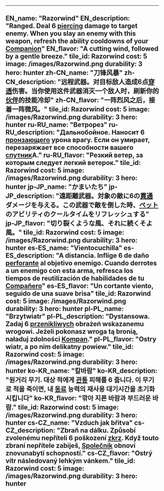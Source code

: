 ---

EN_name: "Razorwind"
EN_description: "Ranged. Deal 6 <u>piercing</u> damage to target enemy. When you slay an enemy with this weapon, refresh the ability cooldowns of your <u>Companion</u>"
EN_flavor: "A cutting wind, followed by a gentle breeze."
tile_id: Razorwind
cost: 5
image: /images/Razorwind.png
durability: 3
hero: hunter
zh-CN_name: "刀锋风暴"
zh-CN_description: "远程武器。对目标敌人造成6点<u>穿透</u>伤害。当你使用这件武器消灭一个敌人时，刷新你的<u>伙伴</u>的技能冷却"
zh-CN_flavor: "一阵烈风之后，接着一阵微风。"
tile_id: Razorwind
cost: 5
image: /images/Razorwind.png
durability: 3
hero: hunter
ru-RU_name: "Ветрорез"
ru-RU_description: "Дальнобойное. Наносит 6 <u>пронзающего</u> урона врагу. Если он умирает, перезаряжает все способности вашего <u>спутник</u>A."
ru-RU_flavor: "Резкий ветер, за которым следует легкий ветерок."
tile_id: Razorwind
cost: 5
image: /images/Razorwind.png
durability: 3
hero: hunter
jp-JP_name: "かまいたち"
jp-JP_description: "遠距離武器。対象の敵に6の<u>貫通</u>ダメージを与える。この武器で敵を倒した時、<u>ペット</u>のアビリティのクールタイムをリフレッシュする"
jp-JP_flavor: "切り裂くような風、それに続くそよ風。"
tile_id: Razorwind
cost: 5
image: /images/Razorwind.png
durability: 3
hero: hunter
es-ES_name: "Vientocuchilla"
es-ES_description: "A distancia. Inflige 6 de daño <u>perforante</u> al objetivo enemigo. Cuando derrotes a un enemigo con esta arma, refresca los tiempos de reutilización de habilidades de tu <u>Compañero</u>"
es-ES_flavor: "Un cortante viento, seguido de una suave brisa"
tile_id: Razorwind
cost: 5
image: /images/Razorwind.png
durability: 3
hero: hunter
pl-PL_name: "Brzytwiatr"
pl-PL_description: "Dystansowa. Zadaj 6 <u>przenikliwych</u> obrażeń wskazanemu wrogowi. Jeżeli pokonasz wroga tą bronią, naładuj zdolności <u>Kompan</u>."
pl-PL_flavor: "Ostry wiatr, a po nim delikatny powiew."
tile_id: Razorwind
cost: 5
image: /images/Razorwind.png
durability: 3
hero: hunter
ko-KR_name: "칼바람"
ko-KR_description: "원거리 무기. 대상 적에게 <u>관통</u> 피해를 6 줍니다. 이 무기로 적을 죽이면, 내 <u>동료</u> 능력의 재사용 대기시간을 초기화시킵니다"
ko-KR_flavor: "깎아 지른 바람과 부드러운 바람."
tile_id: Razorwind
cost: 5
image: /images/Razorwind.png
durability: 3
hero: hunter
cs-CZ_name: "Vzduch jak břitva"
cs-CZ_description: "Zbraň na dálku. Způsobí zvolenému nepříteli 6 poškození <u>zkrz</u>. Když touto zbraní nepřítele zabiješ, <u>Společník</u> obnoví znovunabytí schopností."
cs-CZ_flavor: "Ostrý vítr následovaný lehkým vánkem."
tile_id: Razorwind
cost: 5
image: /images/Razorwind.png
durability: 3
hero: hunter
---